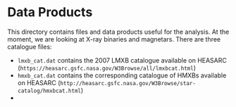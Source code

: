Data Products
=============

This directory contains files and data products useful for the analysis. 
At the moment, we are looking at X-ray binaries and magnetars. 
There are three catalogue files:

- `lmxb_cat.dat` contains the 2007 LMXB catalogue available on HEASARC (`https://heasarc.gsfc.nasa.gov/W3Browse/all/lmxbcat.html`)
- `hmxb_cat.dat` contains the corresponding catalogue of HMXBs available on HEASARC (`http://heasarc.gsfc.nasa.gov/W3Browse/star-catalog/hmxbcat.html`)
-  
